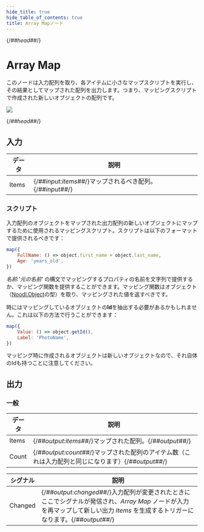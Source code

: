 ```yaml
---
hide_title: true
hide_table_of_contents: true
title: Array Mapノード
---
```


{/*##head##*/}

# Array Map

このノードは入力配列を取り、各アイテムに小さなマップスクリプトを実行し、その結果としてマップされた配列を出力します。つまり、マッピングスクリプトで作成された新しいオブジェクトの配列です。

<div className="ndl-image-with-background l">

![](/nodes/data/array/array-map/array-map.png)

</div>

{/*##head##*/}

## 入力

| データ                                    | 説明                                                  |
| --------------------------------------- | ------------------------------------------------------------ |
| <span className="ndl-data">Items</span> | {/*##input:items##*/}マップされるべき配列。{/*##input##*/} |

### スクリプト

入力配列のオブジェクトをマップされた出力配列の新しいオブジェクトにマップするために使用されるマッピングスクリプト。スクリプトは以下のフォーマットで提供されるべきです：

```javascript
map({
    FullName: () => object.first_name + object.last_name,
    Age: 'years_old',
})
```

_名前:'元の名前'_ の構文でマッピングするプロパティの名前を文字列で提供するか、マッピング関数を提供することができます。マッピング関数はオブジェクト（[Noodl.Object](/javascript/reference/object)の型）を取り、マッピングされた値を返すべきです。

時にはマッピングしているオブジェクトの**Id**を抽出する必要があるかもしれません。これは以下の方法で行うことができます：

```javascript
map({
    Value: () => object.getId(),
    Label: 'PhotoName',
})
```

マッピング時に作成されるオブジェクトは新しいオブジェクトなので、それ自体のIdも持つことに注意してください。

## 出力

### 一般

| データ                                    | 説明                                                                                                      |
| --------------------------------------- | ---------------------------------------------------------------------------------------------------------------- |
| <span className="ndl-data">Items</span> | {/*##output:items##*/}マップされた配列。{/*##output##*/}                                                                  |
| <span className="ndl-data">Count</span> | {/*##output:count##*/}マップされた配列のアイテム数（これは入力配列と同じになります）{/*##output##*/} |

| シグナル                                      | 説明                                                                                                                                                                                  |
| ------------------------------------------- | -------------------------------------------------------------------------------------------------------------------------------------------------------------------------------------------- |
| <span className="ndl-signal">Changed</span> | {/*##output:changed##*/}入力配列が変更されたときにここでシグナルが発信され、_Array Map_ ノードが入力を再マップして新しい出力 _Items_ を生成するトリガーになります。{/*##output##*/} |